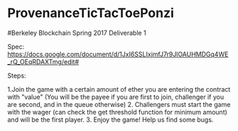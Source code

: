# ProvenanceTicTacToePonzi

#Berkeley Blockchain Spring 2017 Deliverable 1

Spec:
https://docs.google.com/document/d/1JxI6SSLIxjmfJ7r9JlOAUHMDGq4WE_rQ_OEqRDAXTmg/edit#


Steps:
 
1.Join the game with a certain amount of ether you are entering the contract with "value"
    (You will be the payee if you are first to join, challenger if you are second, and in the queue otherwise)
2. Challengers must start the game with the wager (can check the get threshold function for minimum amount) and will be the first player.
3. Enjoy the game! Help us find some bugs.

